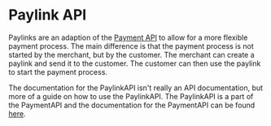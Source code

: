 # Paylink API

<include from="Snippets-PaylinkAPI.md" element-id="snippet-header" />


Paylinks are an adaption of the [Payment API](Qvickly-API.md) to allow for a more flexible payment process. The main difference is that the payment process is not started by the merchant, but by the customer. The merchant can create a paylink and send it to the customer. The customer can then use the paylink to start the payment process.

The documentation for the PaylinkAPI isn't really an API documentation, but more of a guide on how to use the PaylinkAPI. The PaylinkAPI is a part of the PaymentAPI and the documentation for the PaymentAPI can be found [here](Qvickly-API.md).